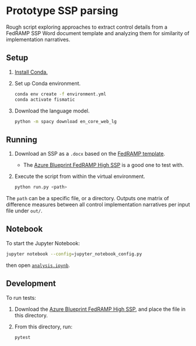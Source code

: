 # Prototype SSP parsing

Rough script exploring approaches to extract control details from a FedRAMP SSP Word document template and analyzing them for similarity of implementation narratives.

## Setup

1. [Install Conda.](https://docs.conda.io/projects/conda/en/latest/user-guide/install/index.html)
1. Set up Conda environment.

   ```sh
   conda env create -f environment.yml
   conda activate fismatic
   ```

1. Download the language model.

   ```sh
   python -m spacy download en_core_web_lg
   ```

## Running

1. Download an SSP as a `.docx` based on the [FedRAMP template](https://www.fedramp.gov/templates/).
   - The [Azure Blueprint FedRAMP High SSP](https://www.microsoft.com/en-us/trustcenter/compliance/fedramp) is a good one to test with.
1. Execute the script from within the virtual environment.

   ```sh
   python run.py <path>
   ```

The `path` can be a specific file, or a directory. Outputs one matrix of difference measures between all control implementation narratives per input file under `out/`.

## Notebook

To start the Jupyter Notebook:

```sh
jupyter notebook --config=jupyter_notebook_config.py
```

then open [`analysis.ipynb`](http://localhost:8888/notebooks/analysis.ipynb).

## Development

To run tests:

1. Download the [Azure Blueprint FedRAMP High SSP](https://www.microsoft.com/en-us/trustcenter/compliance/fedramp), and place the file in this directory.
1. From this directory, run:

   ```sh
   pytest
   ```
